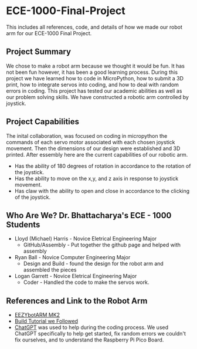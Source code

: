 # ECE-1000-Final-Project
This includes all references, code, and details of how we made our robot arm for our ECE-1000 Final Project.
## Project Summary
We chose to make a robot arm because we thought it would be fun. It has not been fun however, it has been a good learning process. During this project we have learned how to code in MicroPython, how to submit a 3D print, how to integrate servos into coding, and how to deal with random errors in coding. This project has tested our academic abilities as well as our problem solving skills. We have constructed a robotic arm controlled by joystick.
## Project Capabilities
The inital collaboration, was focused on coding in micropython the commands of each servo motor associated with each chosen joystick movement. Then the dimensions of our design were established and 3D printed. After essembly here are the current capabilities of our robotic arm.
* Has the ability of 180 degrees of rotation in accordance to the rotation of the joystick.
* Has the ability to move on the x,y, and z axis in response to joystick movement.
* Has claw with the ability to open and close in accordance to the clicking of the joystick.
## Who Are We? Dr. Bhattacharya's ECE - 1000 Students
* Lloyd (Michael) Harris - Novice Eletrical Engineering Major
    * GitHub/Assembly - Put together the github page and helped with assembly
* Ryan Ball - Novice Computer Engineering Major
    * Design and Build - found the design for the robot arm and assembled the pieces
* Logan Garrett - Novice Eletrical Engineering Major
    * Coder - Handled the code to make the servos work. 
## References and Link to the Robot Arm 
* [EEZYbotARM MK2](https://www.thingiverse.com/thing:1454048)
* [Build Tutorial we Followed](https://www.youtube.com/watch?v=R2MI-tpXyS4&t=34s)
* [ChatGPT](https://chatgpt.com/) was used to help during the coding process. We used ChatGPT specifically to help get started, fix random errors we couldn't fix ourselves, and to understand the Raspberry Pi Pico Board.
